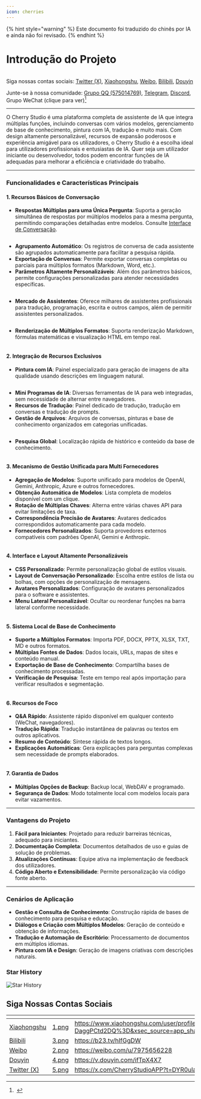 ```yaml
---
icon: cherries
---
```


{% hint style="warning" %}
Este documento foi traduzido do chinês por IA e ainda não foi revisado.
{% endhint %}

# Introdução do Projeto

<figure><img src=".gitbook/assets/docs-readme-banner1.png" alt=""><figcaption></figcaption></figure>

Siga nossas contas sociais: [Twitter (X)](https://x.com/CherryStudioAPP), [Xiaohongshu](https://www.xiaohongshu.com/user/profile/662b6853000000000b031d9a), [Weibo](https://weibo.com/u/7975656228), [Bilibili](https://space.bilibili.com/3546657515898892), [Douyin](https://www.douyin.com/user/MS4wLjABAAAAmw9A54m5J0hHVMQY5eGrVJ-EHDoOS0hgJ6M1F9MN2Tn2V163A0xrC4_KVzfmQSxC)

Junte-se à nossa comunidade: [Grupo QQ (575014769)](https://qm.qq.com/q/lo0D4qVZKi), [Telegram](https://t.me/CherryStudioAI), [Discord](https://discord.gg/wez8HtpxqQ), Grupo WeChat (clique para ver)[^1]

***

O Cherry Studio é uma plataforma completa de assistente de IA que integra múltiplas funções, incluindo conversas com vários modelos, gerenciamento de base de conhecimento, pintura com IA, tradução e muito mais. Com design altamente personalizável, recursos de expansão poderosos e experiência amigável para os utilizadores, o Cherry Studio é a escolha ideal para utilizadores profissionais e entusiastas de IA. Quer seja um utilizador iniciante ou desenvolvedor, todos podem encontrar funções de IA adequadas para melhorar a eficiência e criatividade do trabalho.

***

### **Funcionalidades e Características Principais**

#### **1. Recursos Básicos de Conversação**

* **Respostas Múltiplas para uma Única Pergunta**: Suporta a geração simultânea de respostas por múltiplos modelos para a mesma pergunta, permitindo comparações detalhadas entre modelos. Consulte [Interface de Conversação](cherrystudio/preview/chat.md).

<figure><img src=".gitbook/assets/docs-readme-1 (1).png" alt=""><figcaption></figcaption></figure>

* **Agrupamento Automático**: Os registros de conversa de cada assistente são agrupados automaticamente para facilitar a pesquisa rápida.
* **Exportação de Conversas**: Permite exportar conversas completas ou parciais para múltiplos formatos (Markdown, Word, etc.).
* **Parâmetros Altamente Personalizáveis**: Além dos parâmetros básicos, permite configurações personalizadas para atender necessidades específicas.

<figure><img src=".gitbook/assets/docs-readme-2 (2).png" alt=""><figcaption></figcaption></figure>

* **Mercado de Assistentes**: Oferece milhares de assistentes profissionais para tradução, programação, escrita e outros campos, além de permitir assistentes personalizados.

<figure><img src=".gitbook/assets/docs-readme-4.png" alt=""><figcaption></figcaption></figure>

* **Renderização de Múltiplos Formatos**: Suporta renderização Markdown, fórmulas matemáticas e visualização HTML em tempo real.

<figure><img src=".gitbook/assets/docs-readme-3 (1).png" alt=""><figcaption></figcaption></figure>

#### **2. Integração de Recursos Exclusivos**

* **Pintura com IA**: Painel especializado para geração de imagens de alta qualidade usando descrições em linguagem natural.

<figure><img src=".gitbook/assets/docs-readme-5.png" alt=""><figcaption></figcaption></figure>

* **Mini Programas de IA**: Diversas ferramentas de IA para web integradas, sem necessidade de alternar entre navegadores.
* **Recursos de Tradução**: Painel dedicado de tradução, tradução em conversas e tradução de prompts.
* **Gestão de Arquivos**: Arquivos de conversas, pinturas e base de conhecimento organizados em categorias unificadas.

<figure><img src=".gitbook/assets/docs-readme-6.png" alt=""><figcaption></figcaption></figure>

* **Pesquisa Global**: Localização rápida de histórico e conteúdo da base de conhecimento.

<figure><img src=".gitbook/assets/docs-readme-7.png" alt=""><figcaption></figcaption></figure>

#### **3. Mecanismo de Gestão Unificada para Multi Fornecedores**

* **Agregação de Modelos**: Suporte unificado para modelos de OpenAI, Gemini, Anthropic, Azure e outros fornecedores.
* **Obtenção Automática de Modelos**: Lista completa de modelos disponível com um clique.
* **Rotação de Múltiplas Chaves**: Alterna entre várias chaves API para evitar limitações de taxa.
* **Correspondência Precisão de Avatares**: Avatares dedicados correspondidos automaticamente para cada modelo.
* **Fornecedores Personalizados**: Suporta provedores externos compatíveis com padrões OpenAI, Gemini e Anthropic.

<figure><img src=".gitbook/assets/docs-readme-8.png" alt=""><figcaption></figcaption></figure>

#### **4. Interface e Layout Altamente Personalizáveis**

* **CSS Personalizado**: Permite personalização global de estilos visuais.
* **Layout de Conversação Personalizado**: Escolha entre estilos de lista ou bolhas, com opções de personalização de mensagens.
* **Avatares Personalizados**: Configuração de avatares personalizados para o software e assistentes.
* **Menu Lateral Personalizável**: Ocultar ou reordenar funções na barra lateral conforme necessidade.

<figure><img src=".gitbook/assets/docs-readme-9.png" alt=""><figcaption></figcaption></figure>

#### **5. Sistema Local de Base de Conhecimento**

* **Suporte a Múltiplos Formatos**: Importa PDF, DOCX, PPTX, XLSX, TXT, MD e outros formatos.
* **Múltiplas Fontes de Dados**: Dados locais, URLs, mapas de sites e conteúdo manual.
* **Exportação de Base de Conhecimento**: Compartilha bases de conhecimento processadas.
* **Verificação de Pesquisa**: Teste em tempo real após importação para verificar resultados e segmentação.

<figure><img src=".gitbook/assets/docs-readme-10.png" alt=""><figcaption></figcaption></figure>

#### **6. Recursos de Foco**

* **Q&A Rápido**: Assistente rápido disponível em qualquer contexto (WeChat, navegadores).
* **Tradução Rápida**: Tradução instantânea de palavras ou textos em outros aplicativos.
* **Resumo de Conteúdo**: Síntese rápida de textos longos.
* **Explicações Automáticas**: Gera explicações para perguntas complexas sem necessidade de prompts elaborados.

<figure><img src=".gitbook/assets/docs-readme-11.png" alt=""><figcaption></figcaption></figure>

#### **7. Garantia de Dados**

* **Múltiplas Opções de Backup**: Backup local, WebDAV e programado.
* **Segurança de Dados**: Modo totalmente local com modelos locais para evitar vazamentos.

***

### **Vantagens do Projeto**

1. **Fácil para Iniciantes**: Projetado para reduzir barreiras técnicas, adequado para iniciantes.
2. **Documentação Completa**: Documentos detalhados de uso e guias de solução de problemas.
3. **Atualizações Contínuas**: Equipe ativa na implementação de feedback dos utilizadores.
4. **Código Aberto e Extensibilidade**: Permite personalização via código fonte aberto.

***

### **Cenários de Aplicação**

* **Gestão e Consulta de Conhecimento**: Construção rápida de bases de conhecimento para pesquisa e educação.
* **Diálogos e Criação com Múltiplos Modelos**: Geração de conteúdo e obtenção de informações.
* **Tradução e Automação de Escritório**: Processamento de documentos em múltiplos idiomas.
* **Pintura com IA e Design**: Geração de imagens criativas com descrições naturais.

### Star History

![Star History](https://urlscan.io/liveshot/?width=1300\&height=620\&url=https://cherrystarhistory.ocool.online/)

## Siga Nossas Contas Sociais

<table data-view="cards"><thead><tr><th></th><th data-hidden data-card-cover data-type="files"></th><th data-hidden data-card-target data-type="content-ref"></th></tr></thead><tbody><tr><td><a href="https://www.xiaohongshu.com/user/profile/662b6853000000000b031d9a?xsec_token=YB_1nKvlH4r5hPYVVbbsNHF8Y6n6AKlm5-DaggPCtd2DQ%3D&#x26;xsec_source=app_share&#x26;xhsshare=CopyLink&#x26;appuid=662b6853000000000b031d9a&#x26;apptime=1738627324&#x26;share_id=ace5db41b5954fab8d98a2a7865a62bc&#x26;share_channel=copy_link">Xiaohongshu</a></td><td><a href=".gitbook/assets/1.png">1.png</a></td><td><a href="https://www.xiaohongshu.com/user/profile/662b6853000000000b031d9a?xsec_token=YB_1nKvlH4r5hPYVVbbsNHF8Y6n6AKlm5-DaggPCtd2DQ%3D&#x26;xsec_source=app_share&#x26;xhsshare=CopyLink&#x26;appuid=662b6853000000000b031d9a&#x26;apptime=1738627324&#x26;share_id=ace5db41b5954fab8d98a2a7865a62bc&#x26;share_channel=copy_link">https://www.xiaohongshu.com/user/profile/662b6853000000000b031d9a?xsec_token=YB_1nKvlH4r5hPYVVbbsNHF8Y6n6AKlm5-DaggPCtd2DQ%3D&#x26;xsec_source=app_share&#x26;xhsshare=CopyLink&#x26;appuid=662b6853000000000b031d9a&#x26;apptime=1738627324&#x26;share_id=ace5db41b5954fab8d98a2a7865a62bc&#x26;share_channel=copy_link</a></td></tr><tr><td><a href="https://b23.tv/hIfGgDW">Bilibili</a></td><td><a href=".gitbook/assets/3.png">3.png</a></td><td><a href="https://b23.tv/hIfGgDW">https://b23.tv/hIfGgDW</a></td></tr><tr><td><a href="https://weibo.com/u/7975656228">Weibo</a></td><td><a href=".gitbook/assets/2.png">2.png</a></td><td><a href="https://weibo.com/u/7975656228">https://weibo.com/u/7975656228</a></td></tr><tr><td><a href="https://v.douyin.com/ifTpX4X7">Douyin</a></td><td><a href=".gitbook/assets/4.png">4.png</a></td><td><a href="https://v.douyin.com/ifTpX4X7">https://v.douyin.com/ifTpX4X7</a></td></tr><tr><td><a href="https://x.com/CherryStudioAPP?t=DYR0ulaLur-bO4Us3bG79A&#x26;s=05">Twitter (X)</a></td><td><a href=".gitbook/assets/5.png">5.png</a></td><td><a href="https://x.com/CherryStudioAPP?t=DYR0ulaLur-bO4Us3bG79A&#x26;s=05">https://x.com/CherryStudioAPP?t=DYR0ulaLur-bO4Us3bG79A&#x26;s=05</a></td></tr></tbody></table>

[^1]: <img src=".gitbook/assets/微信群二维码.png" alt="" data-size="original">